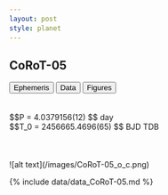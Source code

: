 ```yaml
---
layout: post
style: planet
---
```

<script src="../js/planets.js"></script>

## CoRoT-05

<!-- Tab links -->
<div class="tab">
<button class="tablinks" onclick="openCity(event, 'Ephemeris')">Ephemeris</button>
<button class="tablinks" onclick="openCity(event, 'Data')">Data</button>
<button class="tablinks" onclick="openCity(event, 'Figures')">Figures</button>
</div>

<!-- Tab content -->
<div id="Ephemeris" class="tabcontent" markdown="1">
<br/><br/>
$$P = 4.0379156(12) $$ day <br/>
$$T_0 = 2456665.4696(65) $$ BJD TDB
<br/><br/>
<br/><br/>
![alt text](/images/CoRoT-05_o_c.png)
</div>


<div id="Data" class="tabcontent" markdown="1">

{% include data/data_CoRoT-05.md %}

</div>
